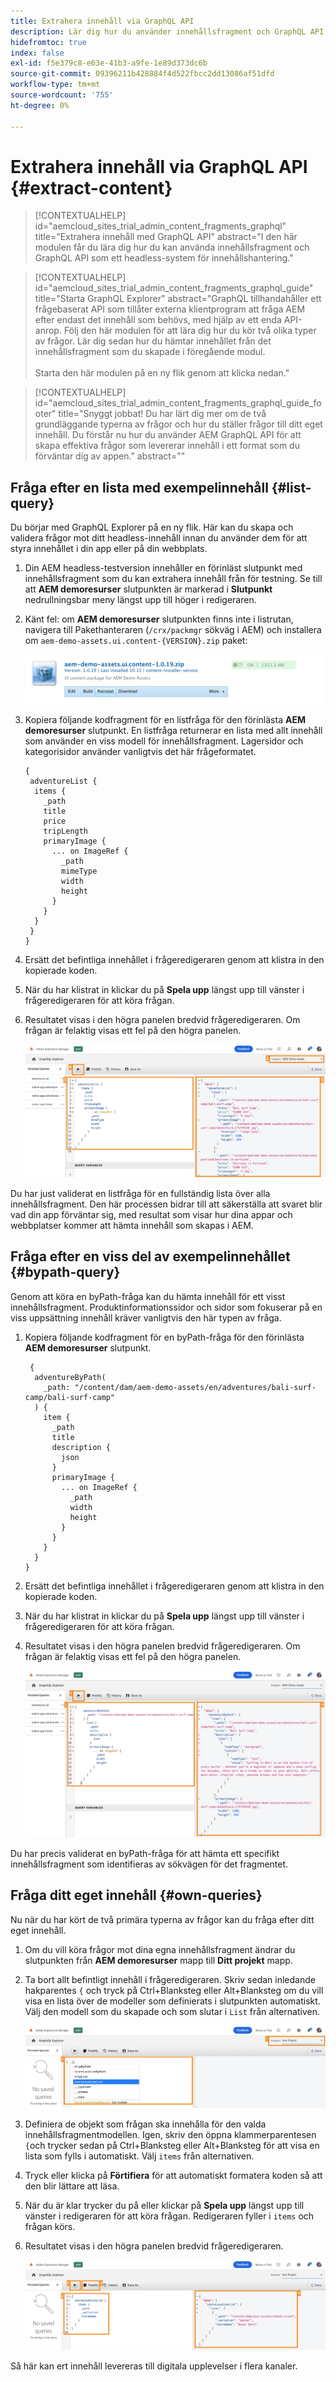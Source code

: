 ```yaml
---
title: Extrahera innehåll via GraphQL API
description: Lär dig hur du använder innehållsfragment och GraphQL API som ett headless-system för innehållshantering.
hidefromtoc: true
index: false
exl-id: f5e379c8-e63e-41b3-a9fe-1e89d373dc6b
source-git-commit: 09396211b428884f4d522fbcc2dd13086af51dfd
workflow-type: tm+mt
source-wordcount: '755'
ht-degree: 0%

---
```



# Extrahera innehåll via GraphQL API {#extract-content}

>[!CONTEXTUALHELP]
>id="aemcloud_sites_trial_admin_content_fragments_graphql"
>title="Extrahera innehåll med GraphQL API"
>abstract="I den här modulen får du lära dig hur du kan använda innehållsfragment och GraphQL API som ett headless-system för innehållshantering."

>[!CONTEXTUALHELP]
>id="aemcloud_sites_trial_admin_content_fragments_graphql_guide"
>title="Starta GraphQL Explorer"
>abstract="GraphQL tillhandahåller ett frågebaserat API som tillåter externa klientprogram att fråga AEM efter endast det innehåll som behövs, med hjälp av ett enda API-anrop. Följ den här modulen för att lära dig hur du kör två olika typer av frågor. Lär dig sedan hur du hämtar innehållet från det innehållsfragment som du skapade i föregående modul.<br><br>Starta den här modulen på en ny flik genom att klicka nedan."

>[!CONTEXTUALHELP]
>id="aemcloud_sites_trial_admin_content_fragments_graphql_guide_footer"
>title="Snyggt jobbat! Du har lärt dig mer om de två grundläggande typerna av frågor och hur du ställer frågor till ditt eget innehåll. Du förstår nu hur du använder AEM GraphQL API för att skapa effektiva frågor som levererar innehåll i ett format som du förväntar dig av appen."
>abstract=""

## Fråga efter en lista med exempelinnehåll {#list-query}

Du börjar med GraphQL Explorer på en ny flik. Här kan du skapa och validera frågor mot ditt headless-innehåll innan du använder dem för att styra innehållet i din app eller på din webbplats.

1. Din AEM headless-testversion innehåller en förinläst slutpunkt med innehållsfragment som du kan extrahera innehåll från för testning. Se till att **AEM demoresurser** slutpunkten är markerad i **Slutpunkt** nedrullningsbar meny längst upp till höger i redigeraren.

1. Känt fel: om **AEM demoresurser** slutpunkten finns inte i listrutan, navigera till Pakethanteraren (`/crx/packmgr` sökväg i AEM) och installera om `aem-demo-assets.ui.content-{VERSION}.zip` paket:

   ![Installera om paket](assets/do-not-localize/reinstall-aem-demo-assets-package.png)

1. Kopiera följande kodfragment för en listfråga för den förinlästa **AEM demoresurser** slutpunkt. En listfråga returnerar en lista med allt innehåll som använder en viss modell för innehållsfragment. Lagersidor och kategorisidor använder vanligtvis det här frågeformatet.

   ```text
   {
    adventureList {
     items {
       _path
       title
       price
       tripLength
       primaryImage {
         ... on ImageRef {
           _path
           mimeType
           width
           height
         }
       }
     }
    }
   }
   ```

1. Ersätt det befintliga innehållet i frågeredigeraren genom att klistra in den kopierade koden.

1. När du har klistrat in klickar du på **Spela upp** längst upp till vänster i frågeredigeraren för att köra frågan.

1. Resultatet visas i den högra panelen bredvid frågeredigeraren. Om frågan är felaktig visas ett fel på den högra panelen.

   ![Listfråga](assets/do-not-localize/list-query-1-3-4-5.png)

Du har just validerat en listfråga för en fullständig lista över alla innehållsfragment. Den här processen bidrar till att säkerställa att svaret blir vad din app förväntar sig, med resultat som visar hur dina appar och webbplatser kommer att hämta innehåll som skapas i AEM.

## Fråga efter en viss del av exempelinnehållet {#bypath-query}

Genom att köra en byPath-fråga kan du hämta innehåll för ett visst innehållsfragment. Produktinformationssidor och sidor som fokuserar på en viss uppsättning innehåll kräver vanligtvis den här typen av fråga.

1. Kopiera följande kodfragment för en byPath-fråga för den förinlästa **AEM demoresurser** slutpunkt.

   ```text
    {
     adventureByPath(
       _path: "/content/dam/aem-demo-assets/en/adventures/bali-surf-camp/bali-surf-camp"
     ) {
       item {
         _path
         title
         description {
           json
         }
         primaryImage {
           ... on ImageRef {
             _path
             width
             height
           }
         }
       }
     }
   }
   ```

1. Ersätt det befintliga innehållet i frågeredigeraren genom att klistra in den kopierade koden.

1. När du har klistrat in klickar du på **Spela upp** längst upp till vänster i frågeredigeraren för att köra frågan.

1. Resultatet visas i den högra panelen bredvid frågeredigeraren. Om frågan är felaktig visas ett fel på den högra panelen.

   ![byPath-frågeresultat](assets/do-not-localize/bypath-query-2-3-4.png)

Du har precis validerat en byPath-fråga för att hämta ett specifikt innehållsfragment som identifieras av sökvägen för det fragmentet.

## Fråga ditt eget innehåll {#own-queries}

Nu när du har kört de två primära typerna av frågor kan du fråga efter ditt eget innehåll.

1. Om du vill köra frågor mot dina egna innehållsfragment ändrar du slutpunkten från **AEM demoresurser** mapp till **Ditt projekt** mapp.

1. Ta bort allt befintligt innehåll i frågeredigeraren. Skriv sedan inledande hakparentes `{` och tryck på Ctrl+Blanksteg eller Alt+Blanksteg om du vill visa en lista över de modeller som definierats i slutpunkten automatiskt. Välj den modell som du skapade och som slutar i `List` från alternativen.

   ![Starta anpassad fråga](assets/do-not-localize/custom-query-1-2.png)

1. Definiera de objekt som frågan ska innehålla för den valda innehållsfragmentmodellen. Igen, skriv den öppna klammerparentesen `{`och trycker sedan på Ctrl+Blanksteg eller Alt+Blanksteg för att visa en lista som fylls i automatiskt. Välj `items` från alternativen.

1. Tryck eller klicka på **Förtifiera** för att automatiskt formatera koden så att den blir lättare att läsa.

1. När du är klar trycker du på eller klickar på **Spela upp** längst upp till vänster i redigeraren för att köra frågan. Redigeraren fyller i `items` och frågan körs.

1. Resultatet visas i den högra panelen bredvid frågeredigeraren.

   ![Kör anpassad fråga](assets/do-not-localize/custom-query-3-4-5-6.png)

Så här kan ert innehåll levereras till digitala upplevelser i flera kanaler.
